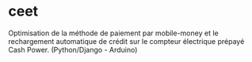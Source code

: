# ceet
Optimisation de la méthode de paiement par mobile-money et le rechargement automatique de crédit sur le compteur électrique prépayé Cash Power. (Python/Django - Arduino)
